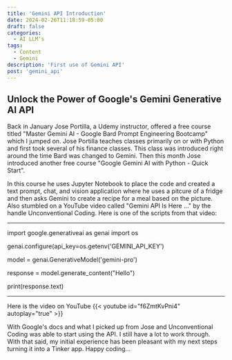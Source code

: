 ```yaml
---
title: 'Gemini API Introduction'
date: 2024-02-26T11:18:59-05:00
draft: false
categories:
  - AI LLM's
tags:
  - Content
  - Gemini
description: 'First use of Gemini API'
post: 'gemini_api'
---
```


## Unlock the Power of Google's Gemini Generative AI API

Back in January Jose Portilla, a Udemy instructor, offered a free course titled "Master Gemini AI - Google Bard Prompt Engineering Bootcamp" which I jumped on. Jose Portilla teaches classes primarily on or with Python and first took several of his finance classes. This class was introduced right around the time Bard was changed to Gemini. Then this month Jose introduced another free course "Google Gemini AI with Python - Quick Start".

In this course he uses Jupyter Notebook to place the code and created a text prompt, chat, and vision application where he uses a pitcure of a fridge and then asks Gemini to create a recipe for a meal based on the picture. Also stumbled on a YouTube video called "Gemini API Is Here ..." by the handle Unconventional Coding. Here is one of the scripts from that video:

---

import google.generativeai as genai
import os

genai.configure(api_key=os.getenv('GEMINI_API_KEY')

model = genai.GenerativeModel('gemini-pro')

response = model.generate_content("Hello")

print(response.text)

---

Here is the video on YouTube
{{< youtube id="f6ZmtKvPni4" autoplay="true" >}}

With Google's docs and what I picked up from Jose and Unconventional Coding was able to start using the API. I still have a lot to work through. With that said, my initial experience has been pleasant with my next steps turning it into a Tinker app. Happy coding...
